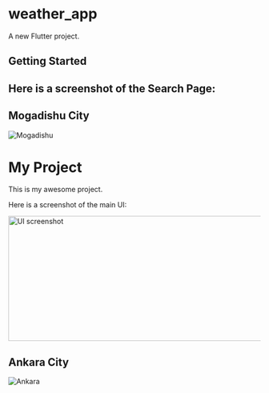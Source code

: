 # weather_app

A new Flutter project.

## Getting Started

## Here is a screenshot of the Search Page:
## Mogadishu City
![Mogadishu](https://github.com/user-attachments/assets/5a58d408-25e4-45eb-9a3d-7e41163ef460)

# My Project

This is my awesome project.

Here is a screenshot of the main UI:

<img src="https://github.com/user-attachments/assets/5a58d408-25e4-45eb-9a3d-7e41163ef460" alt="UI screenshot" width="600" height="250">



## Ankara City
![Ankara](https://github.com/user-attachments/assets/f3762ae3-8d43-48e3-bfd1-f54ffdb88cb8)
